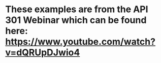 # These examples are from the API 301 Webinar which can be found here: https://www.youtube.com/watch?v=dQRUpDJwio4
